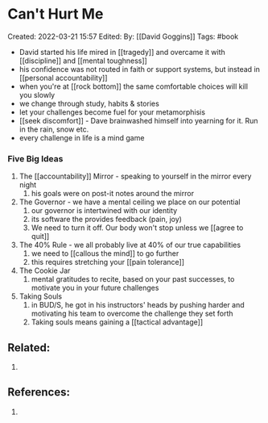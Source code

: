   # Can't Hurt Me
Created: 2022-03-21 15:57
Edited: 
By: [[David Goggins]]
Tags: #book 

- David started his life mired in [[tragedy]] and overcame it with [[discipline]] and [[mental toughness]]
- his confidence was not routed in faith or support systems, but instead in [[personal accountability]]
- when you're at [[rock bottom]] the same comfortable choices will kill you slowly
- we change through study, habits & stories
- let your challenges become fuel for your metamorphisis
- [[seek discomfort]] - Dave brainwashed himself into yearning for it. Run in the rain, snow etc.
- every challenge in life is a mind game

###  Five Big Ideas
1.  The [[accountability]] Mirror - speaking to yourself in the mirror every night
	1. his goals were on post-it notes around the mirror
2.  The Governor - we have a mental ceiling we place on our potential
	1. our governor is intertwined with our identity
	2. its software the provides feedback (pain, joy)
	3. We need to turn it off. Our body won't stop unless we [[agree to quit]]
3.  The 40% Rule - we all probably live at 40% of our true capabilities
	1. we need to [[callous the mind]] to go further
	2. this requires stretching your [[pain tolerance]]
4.  The Cookie Jar
	1. mental gratitudes to recite, based on your past successes, to motivate you in your future challenges
5.  Taking Souls
	1. in BUD/S, he got in his instructors' heads by pushing harder and motivating his team to overcome the challenge they set forth
	2. Taking souls means gaining a [[tactical advantage]]

## Related:
1. 

## References:
1. 